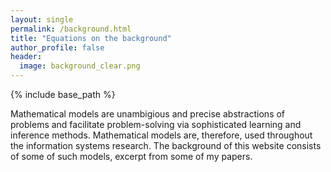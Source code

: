 ```yaml
---
layout: single
permalink: /background.html
title: "Equations on the background"
author_profile: false
header:
  image: background_clear.png
---
```


{% include base_path %}

Mathematical models are unambigious and precise abstractions of problems and facilitate problem-solving via sophisticated learning and inference methods. Mathematical models are, therefore, used throughout the information systems research. The background of this website consists of some of such models, excerpt from some of my papers. 
